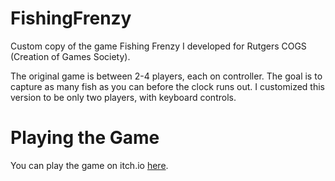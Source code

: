 # FishingFrenzy
Custom copy of the game Fishing Frenzy I developed for Rutgers COGS (Creation of Games Society).

The original game is between 2-4 players, each on controller. The goal is to capture as many fish as you can before the clock runs out. I customized this version to be only two players, with keyboard controls. 

# Playing the Game
You can play the game on itch.io [here](https://chexedy.itch.io/fishing-frenzy).
